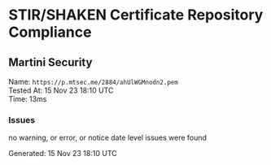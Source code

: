 # STIR/SHAKEN Certificate Repository Compliance

## Martini Security

Name: `https://p.mtsec.me/2884/ahUlWGMnodn2.pem`\
Tested At: 15 Nov 23 18:10 UTC\
Time: 13ms

### Issues

no warning, or error, or notice date level issues were found

Generated: 15 Nov 23 18:10 UTC